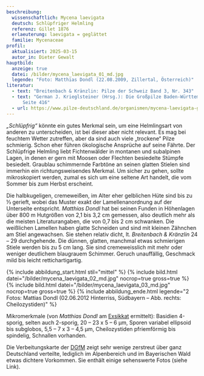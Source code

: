 ```yaml
---
beschreibung:
  wissenschaftlich: Mycena laevigata
  deutsch: Schlüpfriger Helmling
  referenz: Gillet 1876
  erlaeuterung: laevigata = geglättet
  familie: Mycenaceae
profil:
  aktualisiert: 2025-03-15
  autor_in: Dieter Gewalt
hauptbild:
  anzeige: true
  datei: /bilder/mycena_laevigata_01_md.jpg
  legende: "Foto: Matthias Dondl (22.08.2009, Zillertal, Österreich)"
literatur:
  - text: "Breitenbach & Kränzlin: Pilze der Schweiz Band 3, Nr. 343"
  - text: "German J. Krieglsteiner (Hrsg.): Die Großpilze Baden-Württembergs Band 3,
      Seite 416"
  - url: https://www.pilze-deutschland.de/organismen/mycena-laevigata-gillet-1876-1
---
```

*„Schlüpfrig“* könnte ein gutes Merkmal sein, um eine Helmlingsart von anderen zu unterscheiden, ist bei dieser aber nicht relevant. Es mag bei feuchtem Wetter zutreffen, aber da sind auch viele „trockene“ Pilze schmierig. Schon eher führen ökologische Ansprüche auf seine Fährte. Der Schlüpfrige Helmling liebt Fichtenwälder in montanen und subalpinen Lagen, in denen er gern mit Moosen oder Flechten besiedelte Stümpfe besiedelt. Graublau schimmernde Farbtöne an seinen glatten Stielen sind immerhin ein richtungsweisendes Merkmal. Um sicher zu gehen, sollte mikroskopiert werden, zumal es sich um eine seltene Art handelt, die vom Sommer bis zum Herbst erscheint.

Die halbkugeligen, cremeweißen, im Alter eher gelblichen Hüte sind bis zu ⅓ gerieft, wobei das Muster exakt der Lamellenanordnung auf der Unterseite entspricht. *Matthias Dondl* hat bei seinen Funden in Höhenlagen über 800 m Hutgrößen von 2,1 bis 3,2 cm gemessen, also deutlich mehr als die meisten Literaturangaben, die von 0,7 bis 2 cm schwanken. Die weißlichen Lamellen haben glatte Schneiden und sind mit kleinen Zähnchen am Stiel angewachsen. Sie stehen relativ dicht, lt. *Breitenbach & Kränzlin* 24 – 29 durchgehende. Die dünnen, glatten, manchmal etwas schmierigen Stiele werden bis zu 5 cm lang. Sie sind cremeweisslich mit mehr oder weniger deutlichem blaugrauem Schimmer. Geruch unauffällig, Geschmack mild bis leicht rettichartigartig.

{% include abbildung_start.html stil="mittel" %}
{% include bild.html datei="/bilder/mycena_laevigata_02_md.jpg" nocrop=true gross=true %}
{% include bild.html datei="/bilder/mycena_laevigata_03_md.jpg" nocrop=true gross=true %}
{% include abbildung_ende.html legende="2 Fotos: Mattias Dondl (02.06.2012 Hinterriss, Südbayern – Abb. rechts: Cheilozystiden)" %}

Mikromerkmale (von *Matthias Dondl* am [Exsikkat](Exsikkat "Glossar") ermittelt): Basidien 4-sporig, selten auch 2-sporig, 20 – 23 x 5 – 6 µm, Sporen variabel ellipsoid bis subglobos, 5,5 – 7 x 3 – 4,5 µm, Cheilozystiden pfriemförmig bis spindelig, Schnallen vorhanden.

Die Verbeitungskarte der [DGfM](DGfM "Glossar") zeigt sehr wenige zerstreut über ganz Deutschland verteilte, lediglich im Alpenbereich und im Bayerischen Wald etwas dichtere Vorkommen. Sie enthält einige sehenswerte Fotos (siehe Link).